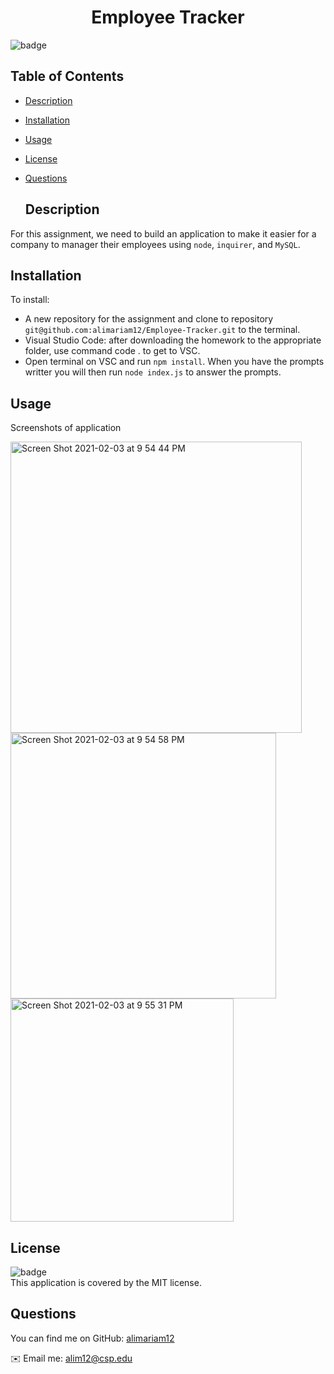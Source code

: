 <h1 align="center">Employee Tracker </h1>
  
  ![badge](https://img.shields.io/badge/license-MIT-green)<br />

  ## Table of Contents
  - [Description](#description)
  - [Installation](#installation)
  - [Usage](#usage)
  - [License](#license)
  - [Questions](#questions)
  
    ## Description
   For this assignment, we need to build an application to make it easier for a company to manager their employees using `node`, `inquirer`, and `MySQL`.
   
  ## Installation
  To install:
  - A new repository for the assignment and clone to repository `git@github.com:alimariam12/Employee-Tracker.git` to the terminal.
  - Visual Studio Code: after downloading the homework to the appropriate folder, use command code . to get to VSC.
  - Open terminal on VSC and run `npm install`. When you have the prompts writter you will then run `node index.js` to answer the prompts.
  ## Usage
  Screenshots of application
  
<img width="466" alt="Screen Shot 2021-02-03 at 9 54 44 PM" src="https://user-images.githubusercontent.com/71665063/106842988-9f4b2280-666a-11eb-9b7c-9fe523322a41.png">
<img width="425" alt="Screen Shot 2021-02-03 at 9 54 58 PM" src="https://user-images.githubusercontent.com/71665063/106842991-a07c4f80-666a-11eb-9b40-b9caa0c8661f.png">
<img width="357" alt="Screen Shot 2021-02-03 at 9 55 31 PM" src="https://user-images.githubusercontent.com/71665063/106842995-a2461300-666a-11eb-8aaf-b8b7a56ee360.png">
  
  ## License
  ![badge](https://img.shields.io/badge/license-MIT-green)
  <br />
  This application is covered by the MIT license. 
  
  ## Questions

  You can find me on GitHub: 
  [alimariam12](https://github.com/alimariam12)
  
  ✉️ Email me: alim12@csp.edu
      
